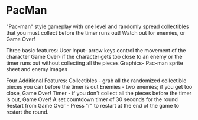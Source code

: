 # PacMan
"Pac-man" style gameplay with one level and randomly spread
collectibles that you must collect before the timer runs out!
Watch out for enemies, or Game Over!

Three basic features:
User Input- arrow keys control the movement of the character
Game Over- if the character gets too close to an enemy or the timer runs out without collecting all the pieces
Graphics- Pac-man sprite sheet and enemy images

Four Additional Features:
Collectibles - grab all the randomized collectible pieces you can before the timer is out
Enemies - two enemies; if you get too close, Game Over!
Timer - if you don't collect all the pieces before the timer is out, Game Over! A set countdown timer of 30 seconds for the round
Restart from Game Over - Press "r" to restart at the end of the game to restart the round.

